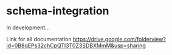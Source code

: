 schema-integration
==================

In development...

Link for all documentation https://drive.google.com/folderview?id=0B8qEPs32chCpQTl3T0Z3SDBXMmM&usp=sharing
